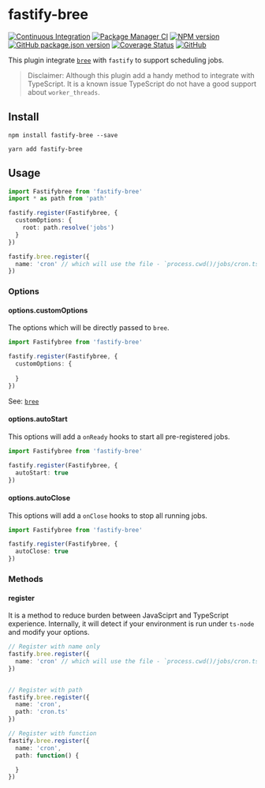 # fastify-bree

[![Continuous Integration](https://github.com/climba03003/fastify-bree/actions/workflows/ci.yml/badge.svg)](https://github.com/climba03003/fastify-bree/actions/workflows/ci.yml)
[![Package Manager CI](https://github.com/climba03003/fastify-bree/actions/workflows/package-manager-ci.yml/badge.svg)](https://github.com/climba03003/fastify-bree/actions/workflows/package-manager-ci.yml)
[![NPM version](https://img.shields.io/npm/v/fastify-bree.svg?style=flat)](https://www.npmjs.com/package/fastify-bree)
[![GitHub package.json version](https://img.shields.io/github/package-json/v/climba03003/fastify-bree)](https://github.com/climba03003/fastify-bree)
[![Coverage Status](https://coveralls.io/repos/github/climba03003/fastify-bree/badge.svg?branch=main)](https://coveralls.io/github/climba03003/fastify-bree?branch=master)
[![GitHub](https://img.shields.io/github/license/climba03003/fastify-bree)](https://github.com/climba03003/fastify-bree)

This plugin integrate [`bree`](https://github.com/breejs/bree) with `fastify` to support scheduling jobs.

> Disclaimer: Although this plugin add a handy method to integrate with TypeScript. It is a known issue TypeScript do not have a good support about `worker_threads`.

## Install
```
npm install fastify-bree --save

yarn add fastify-bree
```

## Usage

```ts
import Fastifybree from 'fastify-bree'
import * as path from 'path'

fastify.register(Fastifybree, {
  customOptions: {
    root: path.resolve('jobs')
  }
})

fastify.bree.register({
  name: 'cron' // which will use the file - `process.cwd()/jobs/cron.ts`
})

```

### Options

#### options.customOptions

The options which will be directly passed to `bree`.

```ts
import Fastifybree from 'fastify-bree'

fastify.register(Fastifybree, {
  customOptions: {
    
  }
})
```

See: [`bree`](https://github.com/breejs/bree)

#### options.autoStart

This options will add a `onReady` hooks to start all pre-registered jobs.

```ts
import Fastifybree from 'fastify-bree'

fastify.register(Fastifybree, {
  autoStart: true
})
```

#### options.autoClose

This options will add a `onClose` hooks to stop all running jobs.

```ts
import Fastifybree from 'fastify-bree'

fastify.register(Fastifybree, {
  autoClose: true
})
```

### Methods

#### register

It is a method to reduce burden between JavaSciprt and TypeScript experience. Internally, it will detect if your environment is run under `ts-node` and modify your options.

```ts
// Register with name only
fastify.bree.register({
  name: 'cron' // which will use the file - `process.cwd()/jobs/cron.ts`
})


// Register with path
fastify.bree.register({
  name: 'cron',
  path: 'cron.ts'
})

// Register with function
fastify.bree.register({
  name: 'cron',
  path: function() {

  }
})
```
